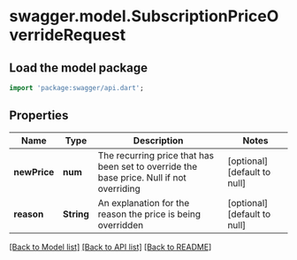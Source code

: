 # swagger.model.SubscriptionPriceOverrideRequest

## Load the model package
```dart
import 'package:swagger/api.dart';
```

## Properties
Name | Type | Description | Notes
------------ | ------------- | ------------- | -------------
**newPrice** | **num** | The recurring price that has been set to override the base price. Null if not overriding | [optional] [default to null]
**reason** | **String** | An explanation for the reason the price is being overridden | [optional] [default to null]

[[Back to Model list]](../README.md#documentation-for-models) [[Back to API list]](../README.md#documentation-for-api-endpoints) [[Back to README]](../README.md)


